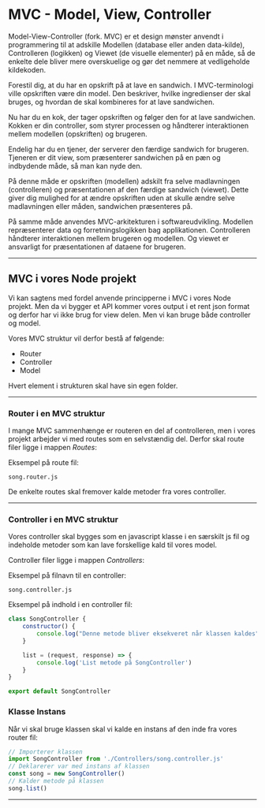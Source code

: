 # MVC - Model, View, Controller

Model-View-Controller (fork. MVC) er et design mønster anvendt i programmering til at adskille Modellen (database eller anden data-kilde), Controlleren (logikken) og Viewet (de visuelle elementer) på en måde, så de enkelte dele bliver mere overskuelige og gør det nemmere at vedligeholde kildekoden.

Forestil dig, at du har en opskrift på at lave en sandwich. I MVC-terminologi ville opskriften være din model. Den beskriver, hvilke ingredienser der skal bruges, og hvordan de skal kombineres for at lave sandwichen.

Nu har du en kok, der tager opskriften og følger den for at lave sandwichen. Kokken er din controller, som styrer processen og håndterer interaktionen mellem modellen (opskriften) og brugeren.

Endelig har du en tjener, der serverer den færdige sandwich for brugeren. Tjeneren er dit view, som præsenterer sandwichen på en pæn og indbydende måde, så man kan nyde den.

På denne måde er opskriften (modellen) adskilt fra selve madlavningen (controlleren) og præsentationen af den færdige sandwich (viewet). Dette giver dig mulighed for at ændre opskriften uden at skulle ændre selve madlavningen eller måden, sandwichen præsenteres på.

På samme måde anvendes MVC-arkitekturen i softwareudvikling. Modellen repræsenterer data og forretningslogikken bag applikationen. Controlleren håndterer interaktionen mellem brugeren og modellen. Og viewet er ansvarligt for præsentationen af dataene for brugeren.
___
## MVC i vores Node projekt

Vi kan sagtens med fordel anvende principperne i MVC i vores Node projekt. Men da vi bygger et API kommer vores  output i et rent json format og derfor har vi ikke brug for view delen. Men vi kan bruge både controller og model.

Vores MVC struktur vil derfor bestå af følgende:
- Router
- Controller
- Model

Hvert element i strukturen skal have sin egen folder.
___
### Router i en MVC struktur
I mange MVC sammenhænge er routeren en del af controlleren, men i vores projekt arbejder vi med routes som en selvstændig del. Derfor skal route filer ligge i mappen *Routes*:

Eksempel på route fil:
```
song.router.js
```
De enkelte routes skal fremover kalde metoder fra vores controller.
___
### Controller i en MVC struktur
Vores controller skal bygges som en javascript klasse i en særskilt js fil og indeholde metoder som kan lave forskellige kald til vores model.

Controller filer ligge i mappen *Controllers*:

Eksempel på filnavn til en controller:
```
song.controller.js
```
Eksempel på indhold i en controller fil:
```js
class SongController {
	constructor() {
		console.log("Denne metode bliver eksekveret når klassen kaldes");
	}

	list = (request, response) => {
		console.log('List metode på SongController')
	}
}

export default SongController
```
### Klasse Instans
Når vi skal bruge klassen skal vi kalde en instans af den inde fra vores router fil:
```js
// Importerer klassen 
import SongController from './Controllers/song.controller.js'
// Deklarerer var med instans af klassen
const song = new SongController()
// Kalder metode på klassen
song.list()
```
___